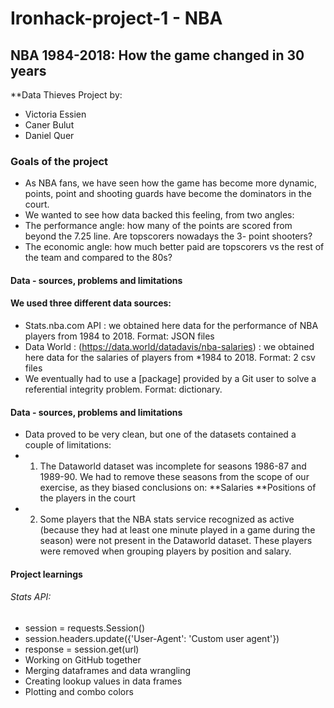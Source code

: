   # Ironhack-project-1 - NBA

## NBA 1984-2018: How the game changed in 30 years 

**Data Thieves Project by:

* Victoria Essien
* Caner Bulut
* Daniel Quer

### Goals of the project
* As NBA fans, we have seen how the game has become more dynamic, points, point and shooting guards have become the dominators in the court. 
* We wanted to see how data backed this feeling, from two angles: 
* The performance angle: how many of the points are scored from beyond the 7.25 line. Are topscorers nowadays the 3- point shooters? 
* The economic angle: how much better paid are topscorers vs the rest of the team and compared to the 80s?


#### Data - sources, problems and limitations

#### We used three different data sources:
* Stats.nba.com API : we obtained here data for the performance of NBA players from 1984 to 2018. Format: JSON files
* Data World : (https://data.world/datadavis/nba-salaries) : we obtained here data for the salaries of players from *1984 to 2018. Format: 2 csv files
* We eventually had to use a [package] provided by a Git user to solve a referential integrity problem. Format: dictionary.

#### Data - sources, problems and limitations
* Data proved to be very clean, but one of the datasets contained a couple of limitations:
* 1. The Dataworld dataset was incomplete for seasons 1986-87 and 1989-90. We had to remove these seasons from the 
scope of our exercise, as they biased conclusions on:
**Salaries
**Positions of the players in the court
* 2. Some players that the NBA stats service recognized as active (because they had at least one minute played in a game during the season) were not present in the Dataworld dataset. These players were removed when grouping players by position and salary.

#### Project learnings
###### Stats API: 
* session = requests.Session()
* session.headers.update({'User-Agent': 'Custom user agent'})
* response = session.get(url)
* Working on GitHub together
* Merging dataframes and data wrangling
* Creating lookup values in data frames
* Plotting and combo colors




